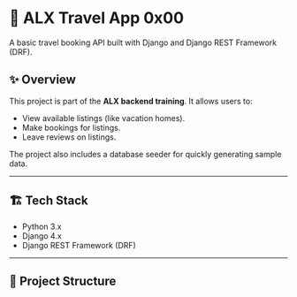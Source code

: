 # 🧳 ALX Travel App 0x00

A basic travel booking API built with Django and Django REST Framework (DRF).

## ✨ Overview

This project is part of the **ALX backend training**. It allows users to:

- View available listings (like vacation homes).
- Make bookings for listings.
- Leave reviews on listings.

The project also includes a database seeder for quickly generating sample data.

---

## 🏗️ Tech Stack

- Python 3.x
- Django 4.x
- Django REST Framework (DRF)

---

## 📁 Project Structure


